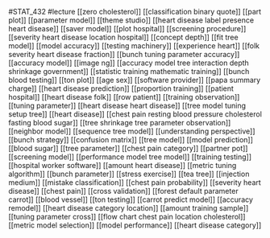 #STAT_432
#lecture
[[zero cholesterol]]
[[classification binary quote]]
[[part plot]]
[[parameter model]]
[[theme studio]]
[[heart disease label presence heart disease]]
[[saver model]]
[[plot hospital]]
[[screening procedure]]
[[severity heart disease location hospital]]
[[concept depth]]
[[fit tree model]]
[[model accuracy]]
[[testing machinery]]
[[experience heart]]
[[folk severity heart disease fraction]]
[[bunch tuning parameter accuracy]]
[[accuracy model]]
[[image ng]]
[[accuracy model tree interaction depth shrinkage government]]
[[statistic training mathematic training]]
[[bunch blood testing]]
[[ton plot]]
[[age sex]]
[[software provider]]
[[papa summary charge]]
[[heart disease prediction]]
[[proportion training]]
[[patient hospital]]
[[heart disease folk]]
[[row patient]]
[[training observation]]
[[tuning parameter]]
[[heart disease heart disease]]
[[tree model tuning setup tree]]
[[heart disease]]
[[chest pain resting blood pressure cholesterol fasting blood sugar]]
[[tree shrinkage tree parameter observation]]
[[neighbor model]]
[[sequence tree model]]
[[understanding perspective]]
[[bunch strategy]]
[[confusion matrix]]
[[tree model]]
[[model prediction]]
[[blood sugar]]
[[tree parameter]]
[[chest pain category]]
[[partner pot]]
[[screening model]]
[[performance model tree model]]
[[training testing]]
[[hospital worker software]]
[[amount heart disease]]
[[metric tuning algorithm]]
[[bunch parameter]]
[[stress exercise]]
[[tea tree]]
[[injection medium]]
[[mistake classification]]
[[chest pain probability]]
[[severity heart disease]]
[[chest pain]]
[[cross validation]]
[[forest default parameter carrot]]
[[blood vessel]]
[[ton testing]]
[[carrot predict model]]
[[accuracy remodel]]
[[heart disease category location]]
[[amount training sample]]
[[tuning parameter cross]]
[[flow chart chest pain location cholesterol]]
[[metric model selection]]
[[model performance]]
[[heart disease category]]
